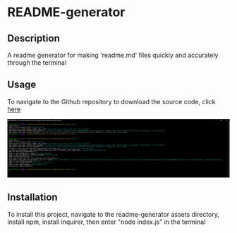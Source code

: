 # README-generator

## Description

A readme generator for making 'readme.md' files quickly and accurately through the terminal

## Usage

To navigate to the Github repository to download the source code, click [here](https://github.com/ndallich1/readme-generator)

![screenshot of terminal](./assets/images/readme-generator-screenshot.jpg)

## Installation

To install this project, navigate to the readme-generator assets directory, install npm, install inquirer, then enter "node index.js" in the terminal
